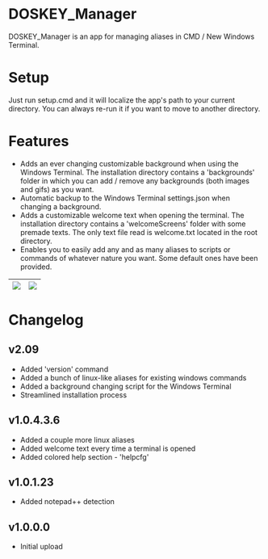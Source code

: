 # DOSKEY_Manager

DOSKEY_Manager is an app for managing aliases in CMD / New Windows Terminal.

# Setup
Just run setup.cmd and it will localize the app's path to your current directory.
You can always re-run it if you want to move to another directory.

# Features
+ Adds an ever changing customizable background when using the Windows Terminal. The installation directory contains a 'backgrounds' folder in which you can add / remove any backgrounds (both images and gifs) as you want.
+ Automatic backup to the Windows Terminal settings.json when changing a background.
+ Adds a customizable welcome text when opening the terminal. The installation directory contains a 'welcomeScreens' folder with some premade texts. The only text file read is welcome.txt located in the root directory.
+ Enables you to easily add any and as many aliases to scripts or commands of whatever nature you want. Some default ones have been provided.


|![](https://i.imgur.com/LryZzs7.png)   |  ![](https://i.imgur.com/S3UXR9S.png)|
|-------------------------------------|------------------------------------|

# Changelog
## v2.09
+ Added 'version' command
+ Added a bunch of linux-like aliases for existing windows commands
+ Added a background changing script for the Windows Terminal
+ Streamlined installation process

## v1.0.4.3.6
+ Added a couple more linux aliases
+ Added welcome text every time a terminal is opened
+ Added colored help section - 'helpcfg'
  
## v1.0.1.23
+ Added notepad++ detection
  
## v1.0.0.0
- Initial upload
